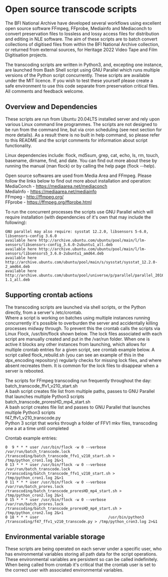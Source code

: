 # Open source transcode scripts

The BFI National Archive have developed several workflows using excellent open source software FFmpeg, FFprobe, Mediainfo and Mediaconch to convert preservation files to lossless and lossy access files for distribution and editing in NLE software. The aim of these scripts are to batch convert collections of digitised files from within the BFI National Archive collection, or returned from external sources, for Heritage 2022 Video Tape and Film Digitisation projects.  

The transcoding scripts are written in Python3, and, excepting one instance, are launched from Bash Shell script using GNU Parallel which runs multiple versions of the Python script concurrently. These scripts are available under the MIT licence. If you wish to test these yourself please create a safe environment to use this code separate from preservation critical files. All comments and feedback welcome.  

## Overview and Dependencies

These scripts are run from Ubuntu 20.04LTS installed server and rely upon various Linux command line programmes. The scripts are not designed to be run from the command line, but via cron scheduling (see next section for more details). As a result there is no built in help command, so please refer to this README and the script comments for information about script functionality.  

Linux dependencies include: flock, md5sum, grep, cat, echo, ls, rm, touch, basename, dirname, find, and date. You can find out more about these by running the manual (man flock) or by calling the help page (flock --help).  

Open source softwares are used from Media Area and FFmpeg. Please follow the links below to find out more about installation and operation:  
MediaConch - https://mediaarea.net/mediaconch  
MediaInfo - https://mediaarea.net/mediainfo  
FFmpeg - http://ffmpeg.org/  
FFprobe - https://ffmpeg.org/ffprobe.html  

To run the concurrent processes the scripts use GNU Parallel which will require installation (with dependencies of it's own that may include the following):

    GNU parallel may also require: sysstat 12.2.0, libsensors 5-6.0, libsensors-config 3.6.0
    available here http://archive.ubuntu.com/ubuntu/pool/main/l/lm-sensors/libsensors-config_3.6.0-2ubuntu1_all.deb
    available here http://archive.ubuntu.com/ubuntu/pool/main/l/lm-sensors/libsensors5_3.6.0-2ubuntu1_amd64.deb
    available here http://archive.ubuntu.com/ubuntu/pool/main/s/sysstat/sysstat_12.2.0-2_amd64.deb
    available here http://archive.ubuntu.com/ubuntu/pool/universe/p/parallel/parallel_20161222-1.1_all.deb

## Supporting crontab actions

The transcoding scripts are launched via shell scripts, or the Python directly, from a server's /etc/crontab.  
Where a script is working on batches using multiple instances running concurrently it's possible to overburden the server and accidentally killing processes midway through. To prevent this the crontab calls the scripts via Linux Flock, /usr/bin/flock shown below. The lock files associated with each script are manually created and put in the /var/run folder. When one is active it blocks any other instances from launching, which allows for multiple crontab entries for a given script, see crontab example below. A script called flock_rebuild.sh (you can see an example of this in the dpx_encoding repository) regularly checks for missing lock files, and where absent recreates them. It is common for the lock files to disappear when a server is rebooted.  

The scripts for FFmpeg transcoding run frequently throughout the day:  
batch_transcode_ffv1_v210_start.sh  
A bash script creates file list from multiple paths, passes to GNU Parallel that launches multiple Python3 scripts  
batch_transcode_proresHD_mp4_start.sh  
A bash script creates file list and passes to GNU Parallel that launches multiple Python3 scripts  
f47_ffv1_v210_transcode.py  
Python 3 script that works through a folder of FFV1 mkv files, transcoding one a at a time until completed

Crontab example entries:

    0  9 * * * user /usr/bin/flock -w 0 --verbose /var/run/batch_transcode.lock /transcoding/batch_transcode_ffv1_v210_start.sh > /tmp/python_cron1.log 2&>1
    0 13 * * * user /usr/bin/flock -w 0 --verbose /var/run/batch_transcode.lock /transcoding/batch_transcode_ffv1_v210_start.sh > /tmp/python_cron1.log 2&>1
    0 11 * * * user /usr/bin/flock -w 0 --verbose /var/run/batch_prores.lock    /transcoding/batch_transcode_proresHD_mp4_start.sh > /tmp/python_cron2.log 2&>1
    0 15 * * * user /usr/bin/flock -w 0 --verbose /var/run/batch_prores.lock    /transcoding/batch_transcode_proresHD_mp4_start.sh > /tmp/python_cron2.log 2&>1
    0 18 * * * user                               /usr/bin/python3              /transcoding/f47_ffv1_v210_transcode.py > /tmp/python_cron3.log 2>&1
    
## Environmental variable storage

These scripts are being operated on each server under a specific user, who has environmental variables storing all path data for the script operations. These environmental variables are persistent so can be called indefinitely. When being called from crontab it's critical that the crontab user is set to the correct user with associated environmental variables.
